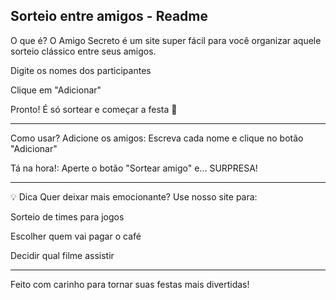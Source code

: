  Sorteio entre amigos - Readme
-----------------------------
O que é?
O Amigo Secreto é um site super fácil para você organizar aquele sorteio clássico entre seus amigos.

Digite os nomes dos participantes

Clique em "Adicionar"

Pronto! É só sortear e começar a festa 🎉
 ____________________________________________________________________________________________________________

Como usar?
Adicione os amigos: Escreva cada nome e clique no botão "Adicionar"

Tá na hora!: Aperte o botão "Sortear amigo" e... SURPRESA!
____________________________________________________________________________
💡 Dica 
Quer deixar mais emocionante? Use nosso site para:

Sorteio de times para jogos

Escolher quem vai pagar o café

Decidir qual filme assistir
__________________________________________________________
Feito com carinho para tornar suas festas mais divertidas!
